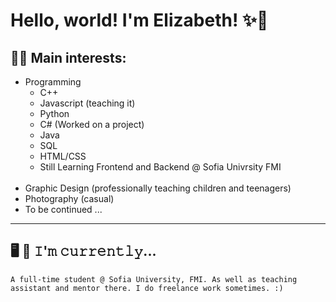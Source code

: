 # Hello, world! I'm Elizabeth! ✨🐉

## 🐱‍💻 Main interests:
- Programming
    - C++
    - Javascript (teaching it)
    - Python
    - C# (Worked on a project)
    - Java 
    - SQL
    - HTML/CSS
    - Still Learning Frontend and Backend @ Sofia Univrsity FMI
    <br>
- Graphic Design (professionally teaching children and teenagers)
- Photography (casual)
    <br>
- To be continued ...
---
## 🖥️ 🔨 𝙸'𝚖 𝚌𝚞𝚛𝚛𝚎𝚗𝚝𝚕𝚢...
``` A full-time student @ Sofia University, FMI. As well as teaching assistant and mentor there. I do freelance work sometimes. :) ```



